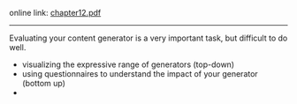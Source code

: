 online link: [chapter12.pdf](https://www.pcgbook.com/chapter12.pdf)

---

Evaluating your content generator is a very important task, but difficult to do well.

* visualizing the expressive range of generators (top-down)
* using questionnaires to understand the impact of your generator (bottom up)
* 

